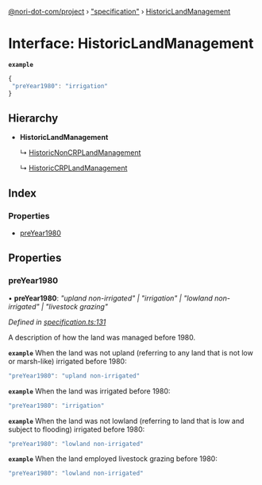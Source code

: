 [@nori-dot-com/project](../README.md) › ["specification"](../modules/_specification_.md) › [HistoricLandManagement](_specification_.historiclandmanagement.md)

# Interface: HistoricLandManagement

**`example`** 

```js
{
 "preYear1980": "irrigation"
}
```

## Hierarchy

* **HistoricLandManagement**

  ↳ [HistoricNonCRPLandManagement](_specification_.historicnoncrplandmanagement.md)

  ↳ [HistoricCRPLandManagement](_specification_.historiccrplandmanagement.md)

## Index

### Properties

* [preYear1980](_specification_.historiclandmanagement.md#preyear1980)

## Properties

###  preYear1980

• **preYear1980**: *"upland non-irrigated" | "irrigation" | "lowland non-irrigated" | "livestock grazing"*

*Defined in [specification.ts:131](https://github.com/nori-dot-eco/nori-dot-com/blob/ab25034/packages/project/src/specification.ts#L131)*

A description of how the land was managed before 1980.

**`example`** <caption>When the land was not upland (referring to any land that is not low or marsh-like) irrigated before 1980:</caption>

```js
"preYear1980": "upland non-irrigated"
```

**`example`** <caption>When the land was irrigated before 1980:</caption>

```js
"preYear1980": "irrigation"
```

**`example`** <caption>When the land was not lowland (referring to land that is low and subject to flooding) irrigated before 1980:</caption>

```js
"preYear1980": "lowland non-irrigated"
```

**`example`** <caption>When the land employed livestock grazing before 1980:</caption>

```js
"preYear1980": "lowland non-irrigated"
```
